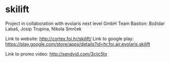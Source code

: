 # skilift
Project in collaboration with evolaris next level GmbH
Team Bastion: Božidar Labaš, Josip Trupina, Nikola Smrček

Link to website: http://cortex.foi.hr/skilift/
Link to google play: https://play.google.com/store/apps/details?id=hr.foi.air.evolaris.skilift

Link to promo video: http://sendvid.com/3cijc5tx
